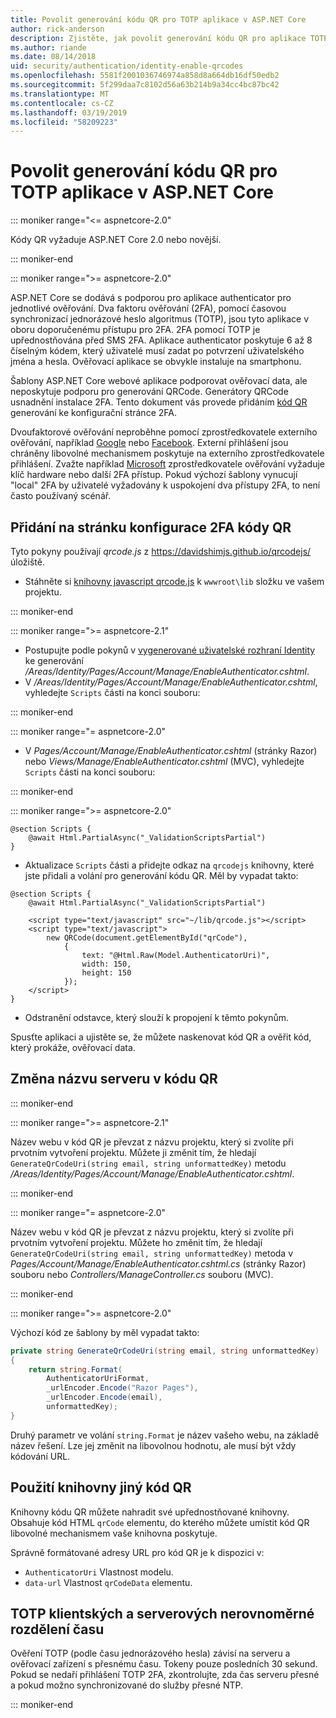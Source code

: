 ```yaml
---
title: Povolit generování kódu QR pro TOTP aplikace v ASP.NET Core
author: rick-anderson
description: Zjistěte, jak povolit generování kódu QR pro aplikace TOTP, které pracují s ASP.NET Core dvojúrovňového ověřování.
ms.author: riande
ms.date: 08/14/2018
uid: security/authentication/identity-enable-qrcodes
ms.openlocfilehash: 5581f2001036746974a858d8a664db16df50edb2
ms.sourcegitcommit: 5f299daa7c8102d56a63b214b9a34cc4bc87bc42
ms.translationtype: MT
ms.contentlocale: cs-CZ
ms.lasthandoff: 03/19/2019
ms.locfileid: "58209223"
---
```

# <a name="enable-qr-code-generation-for-totp-authenticator-apps-in-aspnet-core"></a>Povolit generování kódu QR pro TOTP aplikace v ASP.NET Core

::: moniker range="<= aspnetcore-2.0"

Kódy QR vyžaduje ASP.NET Core 2.0 nebo novější.

::: moniker-end

::: moniker range=">= aspnetcore-2.0"

ASP.NET Core se dodává s podporou pro aplikace authenticator pro jednotlivé ověřování. Dva faktoru ověřování (2FA), pomocí časovou synchronizací jednorázové heslo algoritmus (TOTP), jsou tyto aplikace v oboru doporučenému přístupu pro 2FA. 2FA pomocí TOTP je upřednostňována před SMS 2FA. Aplikace authenticator poskytuje 6 až 8 číselným kódem, který uživatelé musí zadat po potvrzení uživatelského jména a hesla. Ověřovací aplikace se obvykle instaluje na smartphonu.

Šablony ASP.NET Core webové aplikace podporovat ověřovací data, ale neposkytuje podporu pro generování QRCode. Generátory QRCode usnadnění instalace 2FA. Tento dokument vás provede přidáním [kód QR](https://wikipedia.org/wiki/QR_code) generování ke konfigurační stránce 2FA.

Dvoufaktorové ověřování neproběhne pomocí zprostředkovatele externího ověřování, například [Google](xref:security/authentication/google-logins) nebo [Facebook](xref:security/authentication/facebook-logins). Externí přihlášení jsou chráněny libovolné mechanismem poskytuje na externího zprostředkovatele přihlášení. Zvažte například [Microsoft](xref:security/authentication/microsoft-logins) zprostředkovatele ověřování vyžaduje klíč hardware nebo další 2FA přístup. Pokud výchozí šablony vynucují "local" 2FA by uživatelé vyžadovány k uspokojení dva přístupy 2FA, to není často používaný scénář.

## <a name="adding-qr-codes-to-the-2fa-configuration-page"></a>Přidání na stránku konfigurace 2FA kódy QR

Tyto pokyny používají *qrcode.js* z https://davidshimjs.github.io/qrcodejs/ úložiště.

* Stáhněte si [knihovny javascript qrcode.js](https://davidshimjs.github.io/qrcodejs/) k `wwwroot\lib` složku ve vašem projektu.

::: moniker-end

::: moniker range=">= aspnetcore-2.1"

* Postupujte podle pokynů v [vygenerované uživatelské rozhraní Identity](xref:security/authentication/scaffold-identity) ke generování */Areas/Identity/Pages/Account/Manage/EnableAuthenticator.cshtml*.
* V */Areas/Identity/Pages/Account/Manage/EnableAuthenticator.cshtml*, vyhledejte `Scripts` části na konci souboru:

::: moniker-end

::: moniker range="= aspnetcore-2.0"

* V *Pages/Account/Manage/EnableAuthenticator.cshtml* (stránky Razor) nebo *Views/Manage/EnableAuthenticator.cshtml* (MVC), vyhledejte `Scripts` části na konci souboru:

::: moniker-end

::: moniker range=">= aspnetcore-2.0"

```cshtml
@section Scripts {
    @await Html.PartialAsync("_ValidationScriptsPartial")
}
```

* Aktualizace `Scripts` části a přidejte odkaz na `qrcodejs` knihovny, které jste přidali a volání pro generování kódu QR. Měl by vypadat takto:

```cshtml
@section Scripts {
    @await Html.PartialAsync("_ValidationScriptsPartial")

    <script type="text/javascript" src="~/lib/qrcode.js"></script>
    <script type="text/javascript">
        new QRCode(document.getElementById("qrCode"),
            {
                text: "@Html.Raw(Model.AuthenticatorUri)",
                width: 150,
                height: 150
            });
    </script>
}
```

* Odstranění odstavce, který slouží k propojení k těmto pokynům.

Spusťte aplikaci a ujistěte se, že můžete naskenovat kód QR a ověřit kód, který prokáže, ověřovací data.

## <a name="change-the-site-name-in-the-qr-code"></a>Změna názvu serveru v kódu QR

::: moniker-end

::: moniker range=">= aspnetcore-2.1"

Název webu v kód QR je převzat z názvu projektu, který si zvolíte při prvotním vytvoření projektu. Můžete ji změnit tím, že hledají `GenerateQrCodeUri(string email, string unformattedKey)` metodu */Areas/Identity/Pages/Account/Manage/EnableAuthenticator.cshtml*.

::: moniker-end

::: moniker range="= aspnetcore-2.0"

Název webu v kód QR je převzat z názvu projektu, který si zvolíte při prvotním vytvoření projektu. Můžete ho změnit tím, že hledají `GenerateQrCodeUri(string email, string unformattedKey)` metoda v *Pages/Account/Manage/EnableAuthenticator.cshtml.cs* (stránky Razor) souboru nebo *Controllers/ManageController.cs* souboru (MVC).

::: moniker-end

::: moniker range=">= aspnetcore-2.0"

Výchozí kód ze šablony by měl vypadat takto:

```csharp
private string GenerateQrCodeUri(string email, string unformattedKey)
{
    return string.Format(
        AuthenticatorUriFormat,
        _urlEncoder.Encode("Razor Pages"),
        _urlEncoder.Encode(email),
        unformattedKey);
}
```

Druhý parametr ve volání `string.Format` je název vašeho webu, na základě název řešení. Lze jej změnit na libovolnou hodnotu, ale musí být vždy kódování URL.

## <a name="using-a-different-qr-code-library"></a>Použití knihovny jiný kód QR

Knihovny kódu QR můžete nahradit své upřednostňované knihovny. Obsahuje kód HTML `qrCode` elementu, do kterého můžete umístit kód QR libovolné mechanismem vaše knihovna poskytuje.

Správně formátované adresy URL pro kód QR je k dispozici v:

* `AuthenticatorUri` Vlastnost modelu.
* `data-url` Vlastnost `qrCodeData` elementu.

## <a name="totp-client-and-server-time-skew"></a>TOTP klientských a serverových nerovnoměrné rozdělení času

Ověření TOTP (podle času jednorázového hesla) závisí na serveru a ověřovací zařízení s přesnému času. Tokeny pouze posledních 30 sekund. Pokud se nedaří přihlášení TOTP 2FA, zkontrolujte, zda čas serveru přesné a pokud možno synchronizované do služby přesné NTP.

::: moniker-end
